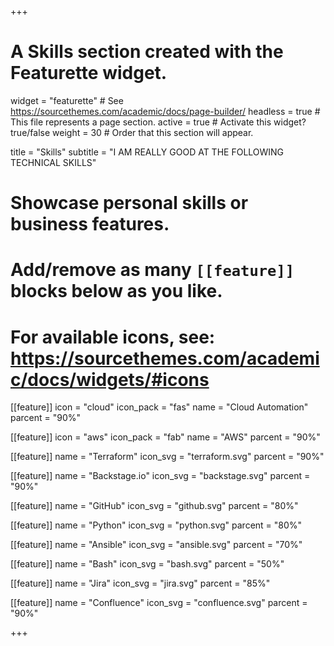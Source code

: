 +++
# A Skills section created with the Featurette widget.
widget = "featurette"  # See https://sourcethemes.com/academic/docs/page-builder/
headless = true  # This file represents a page section.
active = true  # Activate this widget? true/false
weight = 30  # Order that this section will appear.

title = "Skills"
subtitle = "I AM REALLY GOOD AT THE FOLLOWING TECHNICAL SKILLS"

# Showcase personal skills or business features.
# 
# Add/remove as many `[[feature]]` blocks below as you like.
# 
# For available icons, see: https://sourcethemes.com/academic/docs/widgets/#icons

[[feature]]
  icon = "cloud"
  icon_pack = "fas"
  name = "Cloud Automation"
  parcent = "90%"
  
[[feature]]
  icon = "aws"
  icon_pack = "fab"
  name = "AWS"
  parcent = "90%"

[[feature]]
  name = "Terraform"
  icon_svg = "terraform.svg"
  parcent = "90%"

[[feature]]
  name = "Backstage.io"
  icon_svg = "backstage.svg"
  parcent = "90%"
  
[[feature]]
  name = "GitHub"
  icon_svg = "github.svg"
  parcent = "80%"

[[feature]]
  name = "Python"
  icon_svg = "python.svg"
  parcent = "80%"

[[feature]]
  name = "Ansible"
  icon_svg = "ansible.svg"
  parcent = "70%"

[[feature]]
  name = "Bash"
  icon_svg = "bash.svg"
  parcent = "50%"

[[feature]]
  name = "Jira"
  icon_svg = "jira.svg"
  parcent = "85%"

[[feature]]
  name = "Confluence"
  icon_svg = "confluence.svg"
  parcent = "90%"

+++
